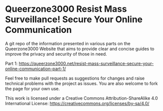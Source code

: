 # Queerzone3000 Resist Mass Surveillance! Secure Your Online Communication

A git repo of the information presented in various parts on the Queerzone3000 Website that aims to provide clear and concise guides to
improve the privacy and security of those in need.


Part 1: https://queerzone3000.net/resist-mass-surveillance-secure-your-online-communication-part-1/




Feel free to make pull requests as suggestions for changes and raise technical problems with the project as issues. You are also welcome
to fork the page for your own use.

This work is licensed under a Creative Commons Attribution-ShareAlike 4.0 International License: 
https://creativecommons.org/licenses/by-sa/4.0/
